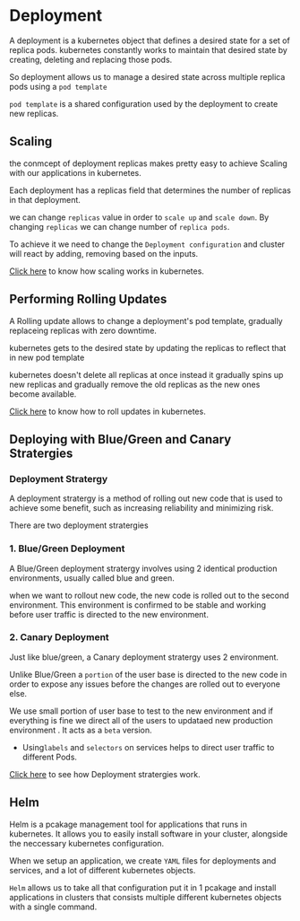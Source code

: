 # Deployment

A deployment is a kubernetes object that defines a desired state for a set of replica pods. kubernetes constantly works to maintain that desired state by creating, deleting and replacing those pods.

So deployment allows us to manage a desired state across multiple replica pods using a `pod template`

`pod template` is a shared configuration used by the deployment to create new replicas.

## Scaling
the conmcept of deployment replicas makes pretty easy to achieve Scaling with our applications in kubernetes.

Each deployment has a replicas field that determines the number of replicas in that deployment.

we can change `replicas` value in order to `scale up` and `scale down`. By changing `replicas` we can change number of `replica pods`.

To achieve it we need to change the `Deployment configuration` and cluster will react by adding, removing based on the inputs.

[Click here](https://github.com/venkatavarunp/CKAD-Prep/blob/main/ApplicationDeployment/Labs/Scaling.md) to know how scaling works in kubernetes.

## Performing Rolling Updates

A Rolling update allows to change a deployment's pod template, gradually replaceing replicas with zero downtime.

kubernetes gets to the desired state by updating the replicas to reflect that in new pod template

kubernetes doesn't delete all replicas at once instead it gradually spins up new replicas and gradually remove the old replicas as the new ones become available.

[Click here](https://github.com/venkatavarunp/CKAD-Prep/blob/main/ApplicationDeployment/Labs/Scaling.md) to know how to roll updates in kubernetes.

## Deploying with Blue/Green and Canary Stratergies

### Deployment Stratergy 
A deployment stratergy is a method of rolling out new code that is used to achieve some benefit, such as increasing reliability and minimizing risk.

There are two deployment stratergies 

### 1. Blue/Green Deployment
A Blue/Green deployment stratergy involves using 2 identical production environments, usually called blue and green.

when we want to rollout new code, the new code is rolled out to the second environment. This environment is confirmed to be stable and working before user traffic is directed to the new environment.

### 2. Canary Deployment
Just like blue/green, a Canary deployment stratergy uses 2 environment.

Unlike Blue/Green a `portion` of the user base is directed to the new code in order to expose any issues before the changes are rolled out to everyone else.

We use small portion of user base to test to the new environment and if everything is fine we direct all of the users to updataed new production environment . It acts as a `beta` version.

- Using`labels` and `selectors` on services helps to direct user traffic to different Pods.

[Click here](https://github.com/venkatavarunp/CKAD-Prep/blob/main/ApplicationDeployment/Labs/DeploymentStratergies.md) to see how Deployment stratergies work. 

## Helm
Helm is a pcakage management tool for applications that runs in kubernetes. It allows you to easily install software in your cluster, alongside the neccessary kubernetes configuration.

When we setup an application, we create `YAML` files for deployments and services, and a lot of different kubernetes objects.

`Helm` allows us to take all that configuration put it in 1 pcakage and install applications in clusters that consists multiple different kubernetes objects with a single command.
